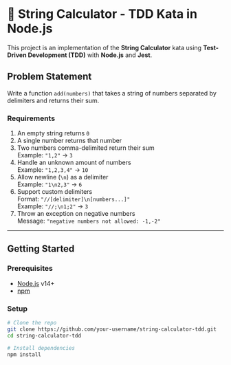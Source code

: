 # 🧮 String Calculator - TDD Kata in Node.js

This project is an implementation of the **String Calculator** kata using **Test-Driven Development (TDD)** with **Node.js** and **Jest**.

## Problem Statement

Write a function `add(numbers)` that takes a string of numbers separated by delimiters and returns their sum.

### Requirements

1. An empty string returns `0`
2. A single number returns that number
3. Two numbers comma-delimited return their sum  
   Example: `"1,2"` → `3`
4. Handle an unknown amount of numbers  
   Example: `"1,2,3,4"` → `10`
5. Allow newline (`\n`) as a delimiter  
   Example: `"1\n2,3"` → `6`
6. Support custom delimiters  
   Format: `"//[delimiter]\n[numbers...]"`  
   Example: `"//;\n1;2"` → `3`
7. Throw an exception on negative numbers  
   Message: `"negative numbers not allowed: -1,-2"`

---

## Getting Started

### Prerequisites

- [Node.js](https://nodejs.org/) v14+
- [npm](https://www.npmjs.com/)

### Setup

```bash
# Clone the repo
git clone https://github.com/your-username/string-calculator-tdd.git
cd string-calculator-tdd

# Install dependencies
npm install
